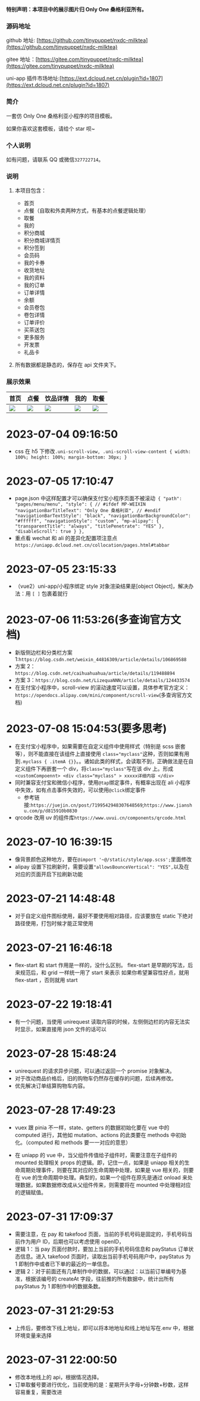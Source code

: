 **特别声明：本项目中的展示图片归 Only One 桑格利亚所有。**

### 源码地址

github 地址: [https://github.com/tinypuppet/nxdc-milktea](https://github.com/tinypuppet/nxdc-milktea)

gitee 地址：[https://gitee.com/tinypuppet/nxdc-milktea](https://gitee.com/tinypuppet/nxdc-milktea)

uni-app 插件市场地址:[https://ext.dcloud.net.cn/plugin?id=1807](https://ext.dcloud.net.cn/plugin?id=1807)

### 简介

一套仿 Only One 桑格利亚小程序的项目模板。

如果你喜欢这套模板，请给个 star 呗~

### 个人说明

如有问题，请联系 QQ 或微信`327722714`。

### 说明

1. 本项目包含：

   - 首页
   - 点餐（自取和外卖两种方式，有基本的点餐逻辑处理）
   - 取餐
   - 我的
   - 积分商城
   - 积分商城详情页
   - 积分签到
   - 会员码
   - 我的卡券
   - 收货地址
   - 我的资料
   - 我的订单
   - 订单详情
   - 余额
   - 会员卷包
   - 卷包详情
   - 订单评价
   - 买茶送包
   - 更多服务
   - 开发票
   - 礼品卡

2. 所有数据都是静态的，保存在 api 文件夹下。

### 展示效果

| 首页 | 点餐 | 饮品详情 | 我的 | 取餐 |
| --- | --- | --- | --- | --- |
| ![](https://img.cdn.aliyun.dcloud.net.cn/stream/plugin_screens/fafaa180-94f3-11ea-9423-8760f636375f_0.jpg?v=1590130842) | ![](https://img.cdn.aliyun.dcloud.net.cn/stream/plugin_screens/fafaa180-94f3-11ea-9423-8760f636375f_1.jpg?v=1590130842) | ![](https://img.cdn.aliyun.dcloud.net.cn/stream/plugin_screens/fafaa180-94f3-11ea-9423-8760f636375f_2.jpg?v=1590130842) | ![](https://img.cdn.aliyun.dcloud.net.cn/stream/plugin_screens/fafaa180-94f3-11ea-9423-8760f636375f_3.jpg?v=1590130842) | ![](https://img.cdn.aliyun.dcloud.net.cn/stream/plugin_screens/fafaa180-94f3-11ea-9423-8760f636375f_4.jpg?v=1590130842) |

# 2023-07-04 09:16:50

- css 在 h5 下修改`.uni-scroll-view, .uni-scroll-view-content { width: 100%; height: 100%; margin-bottom: 30px; }`

# 2023-07-05 17:10:47

- page.json 中这样配置才可以确保支付宝小程序页面不被滚动` { "path": "pages/menu/menu", "style": { // #ifdef MP-WEIXIN "navigationBarTitleText": "Only One 桑格利亚", // #endif "navigationBarTextStyle": "black", "navigationBarBackgroundColor": "#ffffff", "navigationStyle": "custom", "mp-alipay": { "transparentTitle": "always", "titlePenetrate": "YES" }, "disableScroll": true } },`
- 重点看 wechat 和 ali 的差异化配置项注意点`https://uniapp.dcloud.net.cn/collocation/pages.html#tabbar`

# 2023-07-05 23:15:33

- （vue2）uni-app/小程序绑定 style 对象渲染结果是[object Object]，解决办法：用 `[ ]` 包裹着就行

# 2023-07-06 11:53:26(多查询官方文档)

- 新版侧边栏和分类栏方案 1:`https://blog.csdn.net/weixin_44816309/article/details/106869588`
- 方案 2：`https://blog.csdn.net/caihuahuahua/article/details/119488894`
- 方案 3：`https://blog.csdn.net/LizequaNNN/article/details/124433574`
- 在支付宝小程序中，scroll-view 的滚动速度可以设置，具体参考官方定义：`https://opendocs.alipay.com/mini/component/scroll-view`(多查询官方文档)

# 2023-07-08 15:04:53(要多思考)

- 在支付宝小程序中，如果需要在自定义组件中使用样式（特别是 scss 嵌套等），则不能直接在该组件上直接使用 `class="myclass"`这种，否则如果有用到`.myclass { .itemA {}}`。。诸如此类的样式，会读取不到，正确做法是在自定义组件下再嵌套一个 div，将`class="myclass"`写在该 div 上。形成 `<customCompoennt> <div class="myclass" > xxxxx详细内容 </div>`
- 同时兼容支付宝和微信小程序，使用`@tap`绑定事件，有概率出现在 ali 小程序中失效，如有点击事件失效的，可以使用`@click`绑定事件
  - 参考链接:`https://juejin.cn/post/7199542948307648569`;`https://www.jianshu.com/p/d815910b0830`
- qrcode 改用 uv 的组件库`https://www.uvui.cn/components/qrcode.html`

# 2023-07-10 16:39:15

- 像背景颜色这种地方，要在`@import '~@/static/style/app.scss';`里面修改
- alipay 设置下拉刷新时，需要设置`"allowsBounceVertical": "YES",`以及在对应的页面开启下拉刷新功能

# 2023-07-21 14:48:48

- 对于自定义组件图标使用，最好不要使用相对路径，应该要放在 static 下绝对路径使用，打包时候才能正常使用

# 2023-07-21 16:46:18

- flex-start 和 start 作用是一样的，没什么区别。 flex-start 是早期的写法，后来规范后，和 grid 一样统一用了 start 来表示 如果你希望兼容性好点，就用 flex-start ，否则就用 start

# 2023-07-22 19:18:41

- 有一个问题，当使用 unirequest 读取内容的时候，左侧侧边栏的内容无法实时显示，如果直接用 json 文件的话可以

# 2023-07-28 15:48:24

- unirequest 的请求异步问题，可以通过返回一个 promise 对象解决。
- 对于改动商品价格后，旧的购物车仍然存在缓存的问题，后续再修改。
- 优先解决订单结算购物车内容。

# 2023-07-28 17:49:23

- vuex 跟 pinia 不一样，state、getters 的数据初始化要在 vue 中的 computed 进行，其他如 mutation、actions 的此类要在 methods 中初始化。（computed 和 methods 要一一对应的意思）

- 在 uniapp 的 vue 中，当父组件传值给子组件时，需要注意在子组件的 mounted 处理相关 props 的逻辑。即，记住一点，如果是 uniapp 相关的生命周期处理事件，则要在其对应的生命周期中处理，如果是 vue 相关的，则要在 vue 的生命周期中处理。典型的，如果一个组件在原先是通过 onload 来处理数据，如果数据修改成从父组件传来，则需要将在 mounted 中处理相对应的逻辑赋值。

# 2023-07-31 17:09:37

- 需要注意，在 pay 和 takefood 页面，当前的手机号码是固定的，手机号码当前作为用户 ID，后期也可以考虑使用 openID，
- 逻辑 1：当 pay 页面付款时，要加上当前的手机号码信息和 payStatus 订单状态信息。进入 takefood 页面时，读取出当前手机号码用户中，payStatus 为 1 即制作中或者已下单的最近的一单信息。
- 逻辑 2：对于前面还有几单制作中的数据，可以通过：以当前订单编号为基准，根据该编号的 createAt 字段，往前推的所有数据中，统计出所有 payStatus 为 1 即制作中的数据条数。

# 2023-07-31 21:29:53

- 上传后，要修改下线上地址，即可以将本地地址和线上地址写在.env 中，根据环境变量来选择

# 2023-07-31 22:00:50

- 修改本地线上的 api，根据情况选择。
- 订单取餐号要进行优化，当前使用的是：星期开头字母+分钟数+秒数，这样容易重复，需要改进
